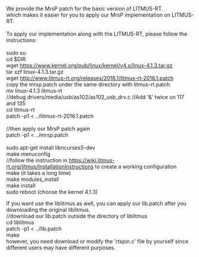 We provide the MrsP patch for the basic version of LITMUS-RT. <br />
which makes it easier for you to apply our MrsP implementation on LITMUS-RT. <br />
<br />
To apply our implementation along with the LITMUS-RT, please follow the instructions:<br />
<br />
sudo su<br />
cd $DIR<br />
wget https://www.kernel.org/pub/linux/kernel/v4.x/linux-4.1.3.tar.gz<br />
tar xzf linux-4.1.3.tar.gz<br />
wget http://www.litmus-rt.org/releases/2016.1/litmus-rt-2016.1.patch<br />
copy the mrsp.patch under the same directory with litmus-rt.patch <br />
mv linux-4.1.3 litmus-rt<br />
//debug drivers/media/usb/as102/as102_usb_drv.c //Add '&' twice on 117 and 135<br />
cd litmus-rt<br />
patch -p1 < ../litmus-rt-2016.1.patch<br />
<br />
//then apply our MrsP patch again<br />
patch -p1 < ../mrsp.patch<br />
<br />
sudo apt-get install libncurses5-dev<br />
make menuconfig<br />
//follow the instruction in https://wiki.litmus-rt.org/litmus/InstallationInstructions to create a working configuration<br />
make (it takes a long time)<br />
make modules_install<br />
make install<br />
sudo reboot (choose the kernel 4.1.3)<br />

If you want use the liblitmus as well, you can apply our lib.patch after you downloading the original liblitmus. <br />
//download our lib.patch outside the directory of liblitmus<br />
cd liblitmus<br />
patch -p1 < ../lib.patch<br />
make<br />
however, you need download or modify the 'rtspin.c' file by yourself since different users may have different purposes. <br />
